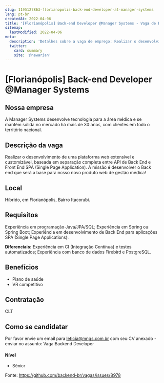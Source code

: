 ```yaml
---
slug: 1195127863-florianopolis-back-end-developer-at-manager-systems
lang: pt-br
createdAt: 2022-04-06
title: '[Florianópolis] Back-end Developer @Manager Systems - Vaga de Emprego'
sitemap:
  lastModified: 2022-04-06
meta:
  description: 'Detalhes sobre a vaga de emprego: Realizar o desenvolvimento de uma plataforma web extensível e customizável, baseada em separação completa entre API de Back End e Front End SPA (Single Page Application). A missão é desenvolver o Back end que será a base para nosso novo produto web de gestão médica!'
  twitter:
    card: summary
    site: '@nawarian'
---
```


# [Florianópolis] Back-end Developer @Manager Systems

## Nossa empresa
A Manager Systems desenvolve tecnologia para a área médica e se mantém sólida no mercado há mais de 30 anos, com clientes em todo o território nacional.

## Descrição da vaga
Realizar o desenvolvimento de uma plataforma web extensível e customizável, baseada em separação completa entre API de Back End  e Front End SPA (Single Page Application). 
A missão é desenvolver o Back end que será a base para nosso novo produto web de gestão médica!

## Local
Híbrido, em Florianópolis, Bairro Itacorubi.

## Requisitos
Experiência em programação Java/JPA/SQL;
Experiência em Spring ou Spring Boot;
Experiência em desenvolvimento de Back End para aplicações SPA (Single Page Applications).

**Diferenciais:**
Experiência em CI (Integração Contínua) e testes automatizados;
Experiência com banco de dados Firebird e PostgreSQL.

## Benefícios
- Plano de saúde
- VR competitivo

## Contratação
CLT

## Como se candidatar
Por favor envie um email para leticia@mngs.com.br com seu CV anexado - enviar no assunto: Vaga Backend Developer

#### Nível
- Sênior





Fonte: https://github.com/backend-br/vagas/issues/8978
